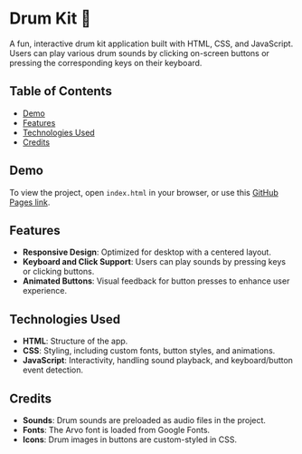 # Drum Kit 🥁

A fun, interactive drum kit application built with HTML, CSS, and JavaScript. Users can play various drum sounds by clicking on-screen buttons or pressing the corresponding keys on their keyboard.

## Table of Contents
- [Demo](#demo)
- [Features](#features)
- [Technologies Used](#technologies-used)
- [Credits](#credits)

## Demo
To view the project, open `index.html` in your browser, or use this [GitHub Pages link](https://katerynagurina.github.io/Project-Drum-Kit/).

## Features
- **Responsive Design**: Optimized for desktop with a centered layout.
- **Keyboard and Click Support**: Users can play sounds by pressing keys or clicking buttons.
- **Animated Buttons**: Visual feedback for button presses to enhance user experience.

## Technologies Used
- **HTML**: Structure of the app.
- **CSS**: Styling, including custom fonts, button styles, and animations.
- **JavaScript**: Interactivity, handling sound playback, and keyboard/button event detection.

## Credits
- **Sounds**: Drum sounds are preloaded as audio files in the project.
- **Fonts**: The Arvo font is loaded from Google Fonts.
- **Icons**: Drum images in buttons are custom-styled in CSS.
